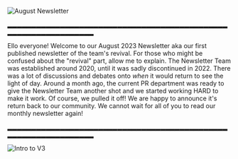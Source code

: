 ![August Newsletter](https://im2.ezgif.com/tmp/ezgif-2-1b90a2d080.gif)

▂▂▂▂▂▂▂▂▂▂▂▂▂▂▂▂▂▂▂▂▂▂▂▂▂▂▂▂▂▂▂▂▂▂▂▂▂▂▂▂▂▂▂▂▂▂▂▂▂▂▂▂▂▂▂▂▂▂▂▂▂▂▂▂
	
Ello everyone! Welcome to our August 2023 Newsletter aka our first published newsletter of the team's revival. For those who might be confused about the "revival" part, allow me to explain. The Newsletter Team was established around 2020, until it was sadly discontinued in 2022. There was a lot of discussions and debates onto *when* it would return to see the light of day. Around a month ago, the current PR department was ready to give the Newsletter Team another shot and we started working HARD to make it work. Of course, we pulled it off! We are happy to announce it's return back to our community. We cannot wait for all of you to read our monthly newsletter again! 

▂▂▂▂▂▂▂▂▂▂▂▂▂▂▂▂▂▂▂▂▂▂▂▂▂▂▂▂▂▂▂▂▂▂▂▂▂▂▂▂▂▂▂▂▂▂▂▂▂▂▂▂▂▂▂▂▂▂▂▂▂▂▂▂                                                                           

![Intro to V3](https://cdn.discordapp.com/attachments/1094801817881280592/1141334225098911834/intro_to_v3.png)                                                                    
